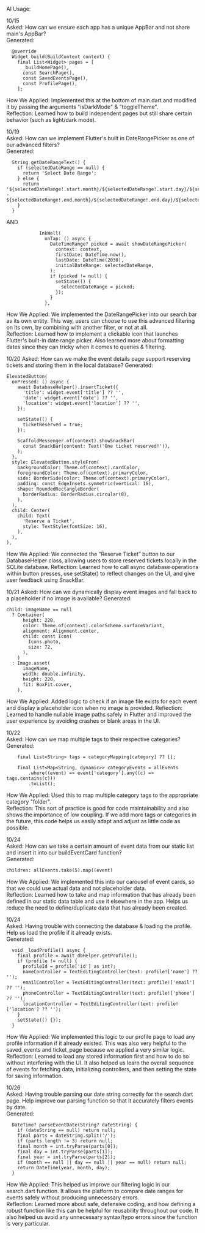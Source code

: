 AI Usage:

10/15  
Asked: How can we ensure each app has a unique AppBar and not share main's AppBar?  
Generated:
```
  @override
  Widget build(BuildContext context) {
    final List<Widget> pages = [
      _buildHomePage(),
      const SearchPage(),
      const SavedEventsPage(),
      const ProfilePage(),
    ];
```
How We Applied: Implemented this at the bottom of main.dart and modified it by passing the arguments "isDarkMode" & "toggleTheme".  
Reflection: Learned how to build independent pages but still share certain behavior (such as light/dark mode).


10/19  
Asked: How can we implement Flutter's built in DateRangePicker as one of our advanced filters?  
Generated:
```
  String getDateRangeText() {
    if (selectedDateRange == null) {
      return 'Select Date Range';
    } else {
      return '${selectedDateRange!.start.month}/${selectedDateRange!.start.day}/${selectedDateRange!.start.year} - ${selectedDateRange!.end.month}/${selectedDateRange!.end.day}/${selectedDateRange!.end.year}';
    }
  }
```
AND
```
            InkWell(
              onTap: () async {
                DateTimeRange? picked = await showDateRangePicker(
                  context: context,
                  firstDate: DateTime.now(),
                  lastDate: DateTime(2030),
                  initialDateRange: selectedDateRange,
                );
                if (picked != null) {
                  setState(() {
                    selectedDateRange = picked;
                  });
                }
              },
```
How We Applied: We implemented the DateRangePicker into our search bar as its own entity. This way, users can choose to use this advanced filtering on its own, by combining with another filter, or not at all.  
Reflection: Learned how to implement a clickable icon that launches Flutter's built-in date range picker. Also learned more about formatting dates since they can tricky when it comes to queries & filtering.  

10/20
Asked: How can we make the event details page support reserving tickets and storing them in the local database?
Generated:
```
ElevatedButton(
  onPressed: () async {
    await DatabaseHelper().insertTicket({
      'title': widget.event['title'] ?? '',
      'date': widget.event['date'] ?? '',
      'location': widget.event['location'] ?? '',
    });

    setState(() {
      ticketReserved = true;
    });

    ScaffoldMessenger.of(context).showSnackBar(
      const SnackBar(content: Text('One ticket reserved!')),
    );
  },
  style: ElevatedButton.styleFrom(
    backgroundColor: Theme.of(context).cardColor,
    foregroundColor: Theme.of(context).primaryColor,
    side: BorderSide(color: Theme.of(context).primaryColor),
    padding: const EdgeInsets.symmetric(vertical: 16),
    shape: RoundedRectangleBorder(
      borderRadius: BorderRadius.circular(8),
    ),
  ),
  child: Center(
    child: Text(
      'Reserve a Ticket',
      style: TextStyle(fontSize: 16),
    ),
  ),
),
```

How We Applied: We connected the “Reserve Ticket” button to our DatabaseHelper class, allowing users to store reserved tickets locally in the SQLite database.
Reflection: Learned how to call async database operations within button presses, use setState() to reflect changes on the UI, and give user feedback using SnackBar.

10/21
Asked: How can we dynamically display event images and fall back to a placeholder if no image is available?
Generated:
```
child: imageName == null
  ? Container(
      height: 220,
      color: Theme.of(context).colorScheme.surfaceVariant,
      alignment: Alignment.center,
      child: const Icon(
        Icons.photo,
        size: 72,
      ),
    )
  : Image.asset(
      imageName,
      width: double.infinity,
      height: 220,
      fit: BoxFit.cover,
    ),
```
How We Applied: Added logic to check if an image file exists for each event and display a placeholder icon when no image is provided.
Reflection: Learned to handle nullable image paths safely in Flutter and improved the user experience by avoiding crashes or blank areas in the UI.

10/22  
Asked: How can we map multiple tags to their respective categories?  
Generated:
```
    final List<String> tags = categoryMapping[category] ?? [];

    final List<Map<String, dynamic>> categoryEvents = allEvents
        .where((event) => event['category'].any((c) => tags.contains(c)))
        .toList();
```
How We Applied: Used this to map multiple category tags to the appropriate category "folder".  
Reflection: This sort of practice is good for code maintainability and also shows the importance of low coupling. If we add more tags or categories in the future, this code helps us easily adapt and adjust as little code as possible.  


10/24  
Asked: How can we take a certain amount of event data from our static list and insert it into our buildEventCard function?  
Generated:
```
children: allEvents.take(5).map((event)
```
How We Applied: We implemented this into our carousel of event cards, so that we could use actual data and not placeholder data.  
Reflection: Learned how to take and map information that has already been defined in our static data table and use it elsewhere in the app. Helps us reduce the need to define/duplicate data that has already been created.  


10/24  
Asked: Having trouble with connecting the database & loading the profile. Help us load the profile if it already exists.  
Generated:
```
  void _loadProfile() async {
    final profile = await dbHelper.getProfile();
    if (profile != null) {
      profileId = profile['id'] as int?;
      nameController = TextEditingController(text: profile!['name'] ?? '');
      emailController = TextEditingController(text: profile!['email'] ?? '');
      phoneController = TextEditingController(text: profile!['phone'] ?? '');
      locationController = TextEditingController(text: profile!['location'] ?? '');
    }
    setState(() {});
  }
```
How We Applied: We implemented this logic to our profile page to load any profile information if it already existed. This was also very helpful to the saved_events and ticket_page because we applied a very similar logic.  
Reflection: Learned to load any stored information first and how to do so without interfering with the UI. It also helped us learn the overall sequence of events for fetching data, initializing controllers, and then setting the state for saving information.  


10/26  
Asked: Having trouble parsing our date string correctly for the search.dart page. Help improve our parsing function so that it accurately filters events by date.  
Generated:
```
  DateTime? parseEventDate(String? dateString) {
    if (dateString == null) return null;
    final parts = dateString.split('/');
    if (parts.length != 3) return null;
    final month = int.tryParse(parts[0]);
    final day = int.tryParse(parts[1]);
    final year = int.tryParse(parts[2]);
    if (month == null || day == null || year == null) return null;
    return DateTime(year, month, day);
  }
```
How We Applied: This helped us improve our filtering logic in our search.dart function. It allows the platform to compare date ranges for events safely without producing unnecessary errors.  
Reflection: Learned more about safe, defensive coding, and how defining a robust function like this can be helpful for reusability throughout our code. It also helped us avoid any unnecessary  syntax/typo errors since the function is very particular.


